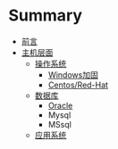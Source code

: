 # Summary

* [前言](README.md)
* [主机层面](chapter1.md)
  * [操作系统](chapter1/cao-zuo-xi-tong.md)
    * [Windows加固](chapter1/cao-zuo-xi-tong/windowsxi-tong.md)
    * [Centos/Red-Hat](chapter1/cao-zuo-xi-tong/linux.md)
  * [数据库](chapter1/shu-ju-ku.md)
    * [Oracle](chapter1/shu-ju-ku/oracle.md)
    * Mysql
    * MSsql
  * [应用系统](chapter1/ying-yong-xi-tong.md)

